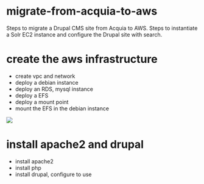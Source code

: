 # migrate-from-acquia-to-aws
Steps to migrate a Drupal CMS site from Acquia to AWS.
Steps to instantiate a Solr EC2 instance and configure the Drupal site with search. 
# create the aws infrastructure
* create vpc and network
* deploy a debian instance
* deploy an RDS, mysql instance
* deploy a EFS
* deploy a mount point
* mount the EFS in the debian instance
<img src="https://github.com/hank-greene/migrate-a-drupal-site-to-aws/blob/main/aws-achitecture.png?raw=true" />


# install apache2 and drupal
* install apache2
* install php
* install drupal, configure to use 

